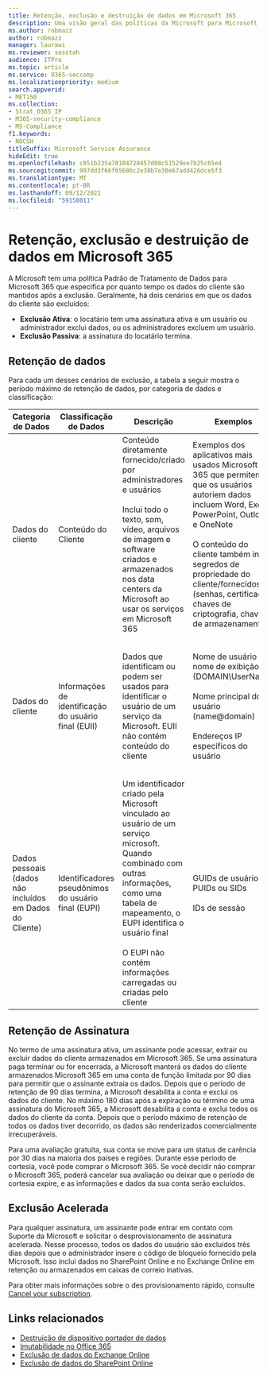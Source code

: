 ```yaml
---
title: Retenção, exclusão e destruição de dados em Microsoft 365
description: Uma visão geral das políticas da Microsoft para Microsoft 365 sobre retenção, exclusão e destruição de dados.
ms.author: robmazz
author: robmazz
manager: laurawi
ms.reviewer: sosstah
audience: ITPro
ms.topic: article
ms.service: O365-seccomp
ms.localizationpriority: medium
search.appverid:
- MET150
ms.collection:
- Strat_O365_IP
- M365-security-compliance
- MS-Compliance
f1.keywords:
- NOCSH
titleSuffix: Microsoft Service Assurance
hideEdit: true
ms.openlocfilehash: c851b235a70104720457d08c51529ee7b25c65e4
ms.sourcegitcommit: 997dd3f66f65686c2e38b7e30e67add426dce5f3
ms.translationtype: MT
ms.contentlocale: pt-BR
ms.lasthandoff: 09/12/2021
ms.locfileid: "59158011"
---
```

# <a name="data-retention-deletion-and-destruction-in-microsoft-365"></a>Retenção, exclusão e destruição de dados em Microsoft 365

A Microsoft tem uma política Padrão de Tratamento de Dados para Microsoft 365 que especifica por quanto tempo os dados do cliente são mantidos após a exclusão. Geralmente, há dois cenários em que os dados do cliente são excluídos:

- **Exclusão Ativa**: o locatário tem uma assinatura ativa e um usuário ou administrador exclui dados, ou os administradores excluem um usuário.
- **Exclusão Passiva**: a assinatura do locatário termina.

## <a name="data-retention"></a>Retenção de dados

Para cada um desses cenários de exclusão, a tabela a seguir mostra o período máximo de retenção de dados, por categoria de dados e classificação:

| Categoria de Dados | Classificação de Dados | Descrição | Exemplos | Período de retenção |
|-----------------|-----------------|-----------------|----------------------------------|-------------------------------|
| Dados do cliente | Conteúdo do Cliente| Conteúdo diretamente fornecido/criado por administradores e usuários <br><br> Inclui todo o texto, som, vídeo, arquivos de imagem e software criados e armazenados nos data centers da Microsoft ao usar os serviços em Microsoft 365 | Exemplos dos aplicativos mais usados Microsoft 365 que permitem que os usuários autoriem dados incluem Word, Excel, PowerPoint, Outlook e OneNote <br><br> O conteúdo do cliente também inclui segredos de propriedade do cliente/fornecidos (senhas, certificados, chaves de criptografia, chaves de armazenamento) | **Cenário de exclusão ativa:** no máximo 30 dias <br><br> **Cenário de exclusão passiva:** no máximo 180 dias |
| Dados do cliente | Informações de identificação do usuário final (EUII) | Dados que identificam ou podem ser usados para identificar o usuário de um serviço da Microsoft. EUII não contém conteúdo do cliente | Nome de usuário ou nome de exibição (DOMAIN\UserName) <br><br> Nome principal do usuário (name@domain) <br><br>  Endereços IP específicos do usuário | **Cenário de Exclusão Ativa:** no máximo 180 dias (apenas uma ação de administrador de locatário) <br><br> **Cenário de exclusão passiva:** no máximo 180 dias |
| Dados pessoais <br> (dados não incluídos em Dados do Cliente) | Identificadores pseudônimos do usuário final (EUPI) | Um identificador criado pela Microsoft vinculado ao usuário de um serviço microsoft. Quando combinado com outras informações, como uma tabela de mapeamento, o EUPI identifica o usuário final <br><br> O EUPI não contém informações carregadas ou criadas pelo cliente | GUIDs de usuário, PUIDs ou SIDs <br><br> IDs de sessão | **Cenário de exclusão ativa:** no máximo 30 dias <br><br> **Cenário de exclusão passiva:** no máximo 180 dias |

## <a name="subscription-retention"></a>Retenção de Assinatura

No termo de uma assinatura ativa, um assinante pode acessar, extrair ou excluir dados do cliente armazenados em Microsoft 365. Se uma assinatura paga terminar ou for encerrada, a Microsoft manterá os dados do cliente armazenados Microsoft 365 em uma conta de função limitada por 90 dias para permitir que o assinante extraia os dados. Depois que o período de retenção de 90 dias termina, a Microsoft desabilita a conta e exclui os dados do cliente. No máximo 180 dias após a expiração ou término de uma assinatura do Microsoft 365, a Microsoft desabilita a conta e exclui todos os dados do cliente da conta. Depois que o período máximo de retenção de todos os dados tiver decorrido, os dados são renderizados comercialmente irrecuperáveis.

Para uma avaliação gratuita, sua conta se move para um status de carência por 30 dias na maioria dos países e regiões. Durante esse período de cortesia, você pode comprar o Microsoft 365. Se você decidir não comprar o Microsoft 365, poderá cancelar sua avaliação ou deixar que o período de cortesia expire, e as informações e dados da sua conta serão excluídos.

## <a name="expedited-deletion"></a>Exclusão Acelerada

Para qualquer assinatura, um assinante pode entrar em contato com Suporte da Microsoft e solicitar o desprovisionamento de assinatura acelerada. Nesse processo, todos os dados do usuário são excluídos três dias depois que o administrador insere o código de bloqueio fornecido pela Microsoft. Isso inclui dados no SharePoint Online e no Exchange Online em retenção ou armazenados em caixas de correio inativas.

Para obter mais informações sobre o des provisionamento rápido, consulte [Cancel your subscription](/microsoft-365/commerce/subscriptions/cancel-your-subscription).

## <a name="related-links"></a>Links relacionados

- [Destruição de dispositivo portador de dados](assurance-data-bearing-device-destruction.md)
- [Imutabilidade no Office 365](assurance-data-immutability.md)
- [Exclusão de dados do Exchange Online](assurance-exchange-online-data-deletion.md)
- [Exclusão de dados do SharePoint Online](assurance-sharepoint-online-data-deletion.md)
